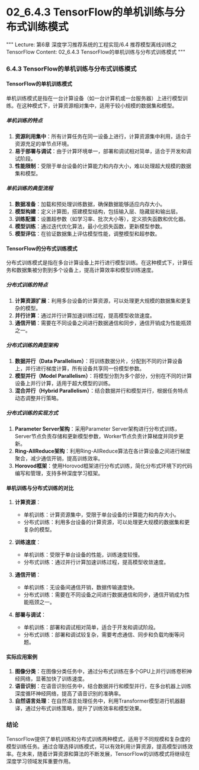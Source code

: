 # 02_6.4.3 TensorFlow的单机训练与分布式训练模式

"""
Lecture: 第6章 深度学习推荐系统的工程实现/6.4 推荐模型离线训练之TensorFlow
Content: 02_6.4.3 TensorFlow的单机训练与分布式训练模式
"""

### 6.4.3 TensorFlow的单机训练与分布式训练模式

#### TensorFlow的单机训练模式

单机训练模式是指在一台计算设备（如一台计算机或一台服务器）上进行模型训练。在这种模式下，计算资源相对集中，适用于较小规模的数据集和模型。

##### 单机训练的特点

1. **资源利用集中**：所有计算任务在同一设备上进行，计算资源集中利用，适合于资源充足的单节点环境。
2. **易于部署与调试**：由于计算环境单一，部署和调试相对简单，适合于开发和调试阶段。
3. **性能限制**：受限于单台设备的计算能力和内存大小，难以处理超大规模的数据集和模型。

##### 单机训练的典型流程

1. **数据准备**：加载和预处理训练数据，确保数据能够适应内存大小。
2. **模型构建**：定义计算图，搭建模型结构，包括输入层、隐藏层和输出层。
3. **训练配置**：设置超参数（如学习率、批次大小等），定义损失函数和优化器。
4. **模型训练**：通过迭代优化算法，最小化损失函数，更新模型参数。
5. **模型评估**：在验证数据集上评估模型性能，调整模型和超参数。

#### TensorFlow的分布式训练模式

分布式训练模式是指在多台计算设备上并行进行模型训练。在这种模式下，计算任务和数据集被分割到多个设备上，提高计算效率和模型训练速度。

##### 分布式训练的特点

1. **计算资源扩展**：利用多台设备的计算资源，可以处理更大规模的数据集和更复杂的模型。
2. **并行计算**：通过并行计算加速训练过程，提高模型收敛速度。
3. **通信开销**：需要在不同设备之间进行数据通信和同步，通信开销成为性能瓶颈之一。

##### 分布式训练的典型架构

1. **数据并行（Data Parallelism）**：将训练数据分片，分配到不同的计算设备上，并行进行梯度计算，所有设备共享同一份模型参数。
2. **模型并行（Model Parallelism）**：将模型分割为多个部分，分别在不同的计算设备上并行计算，适用于超大模型的训练。
3. **混合并行（Hybrid Parallelism）**：结合数据并行和模型并行，根据任务特点动态调整并行策略。

##### 分布式训练的实现方式

1. **Parameter Server架构**：采用Parameter Server架构进行分布式训练，Server节点负责存储和更新模型参数，Worker节点负责计算梯度并同步更新。
2. **Ring-AllReduce架构**：利用Ring-AllReduce算法在各计算设备之间进行梯度聚合，减少通信开销，提高训练效率。
3. **Horovod框架**：使用Horovod框架进行分布式训练，简化分布式环境下的代码编写和管理，支持多种深度学习框架。

#### 单机训练与分布式训练的对比

1. **计算资源**：
   - 单机训练：计算资源集中，受限于单台设备的计算能力和内存大小。
   - 分布式训练：利用多台设备的计算资源，可以处理更大规模的数据集和更复杂的模型。

2. **训练速度**：
   - 单机训练：受限于单台设备的性能，训练速度较慢。
   - 分布式训练：通过并行计算加速训练过程，提高模型收敛速度。

3. **通信开销**：
   - 单机训练：无设备间通信开销，数据传输速度快。
   - 分布式训练：需要在不同设备之间进行数据通信和同步，通信开销成为性能瓶颈之一。

4. **部署与调试**：
   - 单机训练：部署和调试相对简单，适合于开发和调试阶段。
   - 分布式训练：部署和调试较复杂，需要考虑通信、同步和负载均衡等问题。

#### 实际应用案例

1. **图像分类**：在图像分类任务中，通过分布式训练在多个GPU上并行训练卷积神经网络，显著加快了训练速度。
2. **语音识别**：在语音识别任务中，结合数据并行和模型并行，在多台机器上训练深度循环神经网络，提高了语音识别的准确率。
3. **自然语言处理**：在自然语言处理任务中，利用Transformer模型进行机器翻译，通过分布式训练策略，提升了训练效率和模型效果。

### 结论

TensorFlow提供了单机训练和分布式训练两种模式，适用于不同规模和复杂度的模型训练任务。通过合理选择训练模式，可以有效利用计算资源，提高模型训练效率。在未来，随着计算资源和算法的不断发展，TensorFlow的训练模式将继续在深度学习领域发挥重要作用。

